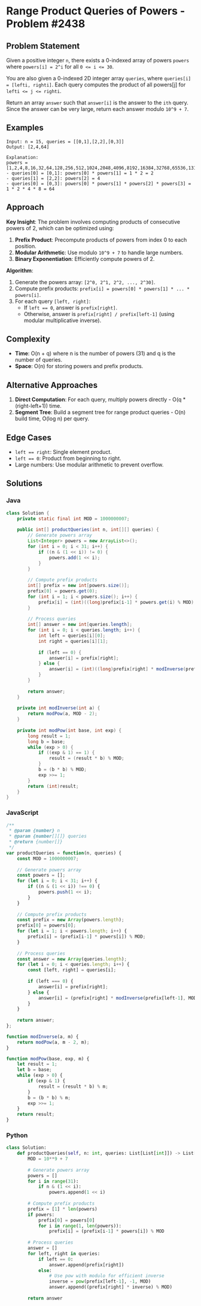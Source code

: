 # Range Product Queries of Powers - Problem #2438

## Problem Statement
Given a positive integer `n`, there exists a 0-indexed array of powers `powers` where `powers[i] = 2^i` for all `0 <= i <= 30`.

You are also given a 0-indexed 2D integer array `queries`, where `queries[i] = [lefti, righti]`. Each query computes the product of all powers[j] for `lefti <= j <= righti`.

Return an array `answer` such that `answer[i]` is the answer to the `ith` query. Since the answer can be very large, return each answer modulo `10^9 + 7`.

## Examples
```
Input: n = 15, queries = [[0,1],[2,2],[0,3]]
Output: [2,4,64]

Explanation:
powers = [1,2,4,8,16,32,64,128,256,512,1024,2048,4096,8192,16384,32768,65536,131072,262144,524288,1048576,2097152,4194304,8388608,16777216,33554432,67108864,134217728,268435456,536870912,1073741824]
- queries[0] = [0,1]: powers[0] * powers[1] = 1 * 2 = 2
- queries[1] = [2,2]: powers[2] = 4
- queries[0] = [0,3]: powers[0] * powers[1] * powers[2] * powers[3] = 1 * 2 * 4 * 8 = 64
```

## Approach
**Key Insight**: The problem involves computing products of consecutive powers of 2, which can be optimized using:
1. **Prefix Product**: Precompute products of powers from index 0 to each position.
2. **Modular Arithmetic**: Use modulo `10^9 + 7` to handle large numbers.
3. **Binary Exponentiation**: Efficiently compute powers of 2.

**Algorithm**:
1. Generate the powers array: `[2^0, 2^1, 2^2, ..., 2^30]`.
2. Compute prefix products: `prefix[i] = powers[0] * powers[1] * ... * powers[i]`.
3. For each query `[left, right]`:
   - If `left == 0`, answer is `prefix[right]`.
   - Otherwise, answer is `prefix[right] / prefix[left-1]` (using modular multiplicative inverse).

## Complexity
- **Time**: O(n + q) where n is the number of powers (31) and q is the number of queries.
- **Space**: O(n) for storing powers and prefix products.

## Alternative Approaches
1. **Direct Computation**: For each query, multiply powers directly - O(q * (right-left+1)) time.
2. **Segment Tree**: Build a segment tree for range product queries - O(n) build time, O(log n) per query.

## Edge Cases
- `left == right`: Single element product.
- `left == 0`: Product from beginning to right.
- Large numbers: Use modular arithmetic to prevent overflow.

## Solutions

### Java
```java
class Solution {
    private static final int MOD = 1000000007;
    
    public int[] productQueries(int n, int[][] queries) {
        // Generate powers array
        List<Integer> powers = new ArrayList<>();
        for (int i = 0; i < 31; i++) {
            if ((n & (1 << i)) != 0) {
                powers.add(1 << i);
            }
        }
        
        // Compute prefix products
        int[] prefix = new int[powers.size()];
        prefix[0] = powers.get(0);
        for (int i = 1; i < powers.size(); i++) {
            prefix[i] = (int)((long)prefix[i-1] * powers.get(i) % MOD);
        }
        
        // Process queries
        int[] answer = new int[queries.length];
        for (int i = 0; i < queries.length; i++) {
            int left = queries[i][0];
            int right = queries[i][1];
            
            if (left == 0) {
                answer[i] = prefix[right];
            } else {
                answer[i] = (int)((long)prefix[right] * modInverse(prefix[left-1]) % MOD);
            }
        }
        
        return answer;
    }
    
    private int modInverse(int a) {
        return modPow(a, MOD - 2);
    }
    
    private int modPow(int base, int exp) {
        long result = 1;
        long b = base;
        while (exp > 0) {
            if ((exp & 1) == 1) {
                result = (result * b) % MOD;
            }
            b = (b * b) % MOD;
            exp >>= 1;
        }
        return (int)result;
    }
}
```

### JavaScript
```javascript
/**
 * @param {number} n
 * @param {number[][]} queries
 * @return {number[]}
 */
var productQueries = function(n, queries) {
    const MOD = 1000000007;
    
    // Generate powers array
    const powers = [];
    for (let i = 0; i < 31; i++) {
        if ((n & (1 << i)) !== 0) {
            powers.push(1 << i);
        }
    }
    
    // Compute prefix products
    const prefix = new Array(powers.length);
    prefix[0] = powers[0];
    for (let i = 1; i < powers.length; i++) {
        prefix[i] = (prefix[i-1] * powers[i]) % MOD;
    }
    
    // Process queries
    const answer = new Array(queries.length);
    for (let i = 0; i < queries.length; i++) {
        const [left, right] = queries[i];
        
        if (left === 0) {
            answer[i] = prefix[right];
        } else {
            answer[i] = (prefix[right] * modInverse(prefix[left-1], MOD)) % MOD;
        }
    }
    
    return answer;
};

function modInverse(a, m) {
    return modPow(a, m - 2, m);
}

function modPow(base, exp, m) {
    let result = 1;
    let b = base;
    while (exp > 0) {
        if (exp & 1) {
            result = (result * b) % m;
        }
        b = (b * b) % m;
        exp >>= 1;
    }
    return result;
}
```

### Python
```python
class Solution:
    def productQueries(self, n: int, queries: List[List[int]]) -> List[int]:
        MOD = 10**9 + 7
        
        # Generate powers array
        powers = []
        for i in range(31):
            if n & (1 << i):
                powers.append(1 << i)
        
        # Compute prefix products
        prefix = [1] * len(powers)
        if powers:
            prefix[0] = powers[0]
            for i in range(1, len(powers)):
                prefix[i] = (prefix[i-1] * powers[i]) % MOD
        
        # Process queries
        answer = []
        for left, right in queries:
            if left == 0:
                answer.append(prefix[right])
            else:
                # Use pow with modulo for efficient inverse
                inverse = pow(prefix[left-1], -1, MOD)
                answer.append((prefix[right] * inverse) % MOD)
        
        return answer
```
